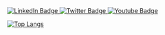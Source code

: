 <div id="badges">
  <a href="https://www.linkedin.com/in/eugeek">
    <img src="https://img.shields.io/badge/LinkedIn-blue?logo=linkedin&logoColor=white" alt="LinkedIn Badge"/>
  </a>
  <a href="https://eugeneward.me">
    <img src="https://img.shields.io/website?url=https%3A%2F%2Feugeneward.me" alt="Twitter Badge"/>
  </a>
  <a href="https://github.com/eugeek">
    <img src="https://img.shields.io/github/followers/eugeek" alt="Youtube Badge"/>
  </a>
</div>

[![Top Langs](https://github-readme-stats.vercel.app/api/top-langs/?username=eugeek&theme=dracula&langs_count=10&layout=donut)](https://github.com/anuraghazra/github-readme-stats)
